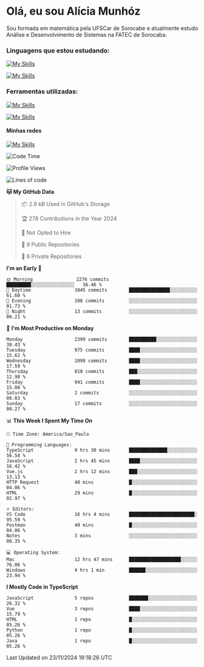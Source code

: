 # Olá, eu sou Alícia Munhóz

<p>Sou formada em matemática pela UFSCar de Sorocabe e atualmente estudo Análise e Desenvolvimento de Sistemas na FATEC de Sorocaba.</p>

### Linguagens que estou estudando:

[![My Skills](https://skillicons.dev/icons?i=js,ts,html,css)](https://skillicons.dev)


[![My Skills](https://skillicons.dev/icons?i=nodejs,java,py,latex)](https://skillicons.dev)

### Ferramentas utilizadas:

[![My Skills](https://skillicons.dev/icons?i=vscode,discord,figma,git)](https://skillicons.dev)

[![My Skills](https://skillicons.dev/icons?i=github,gmail,mongodb,sublime)](https://skillicons.dev)

#### Minhas redes
[![My Skills](https://skillicons.dev/icons?i=linkedin)](https://www.linkedin.com/in/aliciamunhozfrancodecamargo/)

<!--START_SECTION:waka-->
![Code Time](http://img.shields.io/badge/Code%20Time-178%20hrs%2033%20mins-blue)

![Profile Views](http://img.shields.io/badge/Profile%20Views-2-blue)

![Lines of code](https://img.shields.io/badge/From%20Hello%20World%20I%27ve%20Written-7.8%20million%20lines%20of%20code-blue)

**🐱 My GitHub Data** 

> 📦 2.9 kB Used in GitHub's Storage 
 > 
> 🏆 278 Contributions in the Year 2024
 > 
> 🚫 Not Opted to Hire
 > 
> 📜 9 Public Repositories 
 > 
> 🔑 6 Private Repositories 
 > 
**I'm an Early 🐤** 

```text
🌞 Morning                2276 commits        █████████░░░░░░░░░░░░░░░░   36.46 % 
🌆 Daytime                3845 commits        ███████████████░░░░░░░░░░   61.60 % 
🌃 Evening                108 commits         ░░░░░░░░░░░░░░░░░░░░░░░░░   01.73 % 
🌙 Night                  13 commits          ░░░░░░░░░░░░░░░░░░░░░░░░░   00.21 % 
```
📅 **I'm Most Productive on Monday** 

```text
Monday                   2399 commits        ██████████░░░░░░░░░░░░░░░   38.43 % 
Tuesday                  975 commits         ████░░░░░░░░░░░░░░░░░░░░░   15.62 % 
Wednesday                1098 commits        ████░░░░░░░░░░░░░░░░░░░░░   17.59 % 
Thursday                 810 commits         ███░░░░░░░░░░░░░░░░░░░░░░   12.98 % 
Friday                   941 commits         ████░░░░░░░░░░░░░░░░░░░░░   15.08 % 
Saturday                 2 commits           ░░░░░░░░░░░░░░░░░░░░░░░░░   00.03 % 
Sunday                   17 commits          ░░░░░░░░░░░░░░░░░░░░░░░░░   00.27 % 
```


📊 **This Week I Spent My Time On** 

```text
🕑︎ Time Zone: America/Sao_Paulo

💬 Programming Languages: 
TypeScript               9 hrs 30 mins       ██████████████░░░░░░░░░░░   56.54 % 
JavaScript               2 hrs 45 mins       ████░░░░░░░░░░░░░░░░░░░░░   16.42 % 
Vue.js                   2 hrs 12 mins       ███░░░░░░░░░░░░░░░░░░░░░░   13.13 % 
HTTP Request             40 mins             █░░░░░░░░░░░░░░░░░░░░░░░░   04.06 % 
HTML                     29 mins             █░░░░░░░░░░░░░░░░░░░░░░░░   02.97 % 

🔥 Editors: 
VS Code                  16 hrs 4 mins       ████████████████████████░   95.59 % 
Postman                  40 mins             █░░░░░░░░░░░░░░░░░░░░░░░░   04.06 % 
Notes                    3 mins              ░░░░░░░░░░░░░░░░░░░░░░░░░   00.35 % 

💻 Operating System: 
Mac                      12 hrs 47 mins      ███████████████████░░░░░░   76.06 % 
Windows                  4 hrs 1 min         ██████░░░░░░░░░░░░░░░░░░░   23.94 % 
```

**I Mostly Code in TypeScript** 

```text
JavaScript               5 repos             ███████░░░░░░░░░░░░░░░░░░   26.32 % 
Vue                      3 repos             ████░░░░░░░░░░░░░░░░░░░░░   15.79 % 
HTML                     1 repo              █░░░░░░░░░░░░░░░░░░░░░░░░   05.26 % 
Python                   1 repo              █░░░░░░░░░░░░░░░░░░░░░░░░   05.26 % 
Java                     1 repo              █░░░░░░░░░░░░░░░░░░░░░░░░   05.26 % 
```




 Last Updated on 23/11/2024 19:18:26 UTC
<!--END_SECTION:waka-->
